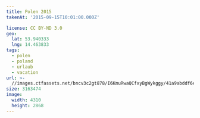 ```yaml
---
title: Polen 2015
takenAt: '2015-09-15T10:01:00.000Z'

license: CC BY-ND 3.0
geo:
  lat: 53.940333
  lng: 14.463833
tags:
  - polen
  - poland
  - urlaub
  - vacation
url: >-
  //images.ctfassets.net/bncv3c2gt878/I6KmuRwaQCfxyBgWykggy/41a9abddf6e0a1e996013e41ea53171d/polen-2015_25862755101_o
size: 3163474
image:
  width: 4310
  height: 2868
---
```

